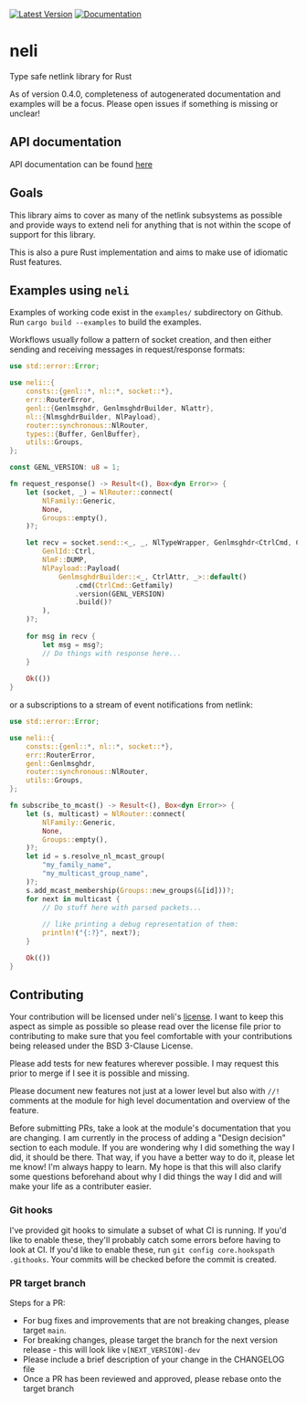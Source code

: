 [![Latest Version](https://img.shields.io/crates/v/neli.svg)](https://crates.io/crates/neli) [![Documentation](https://docs.rs/neli/badge.svg)](https://docs.rs/neli)

# neli
Type safe netlink library for Rust

As of version 0.4.0, completeness of autogenerated documentation
and examples will be a focus. Please open issues if something is
missing or unclear!

## API documentation
API documentation can be found [here](https://docs.rs/neli/)

## Goals

This library aims to cover as many of the netlink subsystems as
possible and provide ways to extend neli for anything that is not
within the scope of support for this library.

This is also a pure Rust implementation and aims to make use of
idiomatic Rust features.

## Examples using `neli`

Examples of working code exist in the `examples/` subdirectory on
Github. Run `cargo build --examples` to build the examples. 

Workflows usually follow a pattern of socket creation, and
then either sending and receiving messages in request/response
formats:

```rust
use std::error::Error;

use neli::{
    consts::{genl::*, nl::*, socket::*},
    err::RouterError,
    genl::{Genlmsghdr, GenlmsghdrBuilder, Nlattr},
    nl::{NlmsghdrBuilder, NlPayload},
    router::synchronous::NlRouter,
    types::{Buffer, GenlBuffer},
    utils::Groups,
};

const GENL_VERSION: u8 = 1;

fn request_response() -> Result<(), Box<dyn Error>> {
    let (socket, _) = NlRouter::connect(
        NlFamily::Generic,
        None,
        Groups::empty(),
    )?;

    let recv = socket.send::<_, _, NlTypeWrapper, Genlmsghdr<CtrlCmd, CtrlAttr>>(
        GenlId::Ctrl,
        NlmF::DUMP,
        NlPayload::Payload(
            GenlmsghdrBuilder::<_, CtrlAttr, _>::default()
                .cmd(CtrlCmd::Getfamily)
                .version(GENL_VERSION)
                .build()?
        ),
    )?;
    
    for msg in recv {
        let msg = msg?;
        // Do things with response here...
    }
    
    Ok(())
}
```

or a subscriptions to a stream of event notifications from netlink:

```rust
use std::error::Error;

use neli::{
    consts::{genl::*, nl::*, socket::*},
    err::RouterError,
    genl::Genlmsghdr,
    router::synchronous::NlRouter,
    utils::Groups,
};

fn subscribe_to_mcast() -> Result<(), Box<dyn Error>> {
    let (s, multicast) = NlRouter::connect(
        NlFamily::Generic,
        None,
        Groups::empty(),
    )?;
    let id = s.resolve_nl_mcast_group(
        "my_family_name",
        "my_multicast_group_name",
    )?;
    s.add_mcast_membership(Groups::new_groups(&[id]))?;
    for next in multicast {
        // Do stuff here with parsed packets...
    
        // like printing a debug representation of them:
        println!("{:?}", next?);
    }

    Ok(())
}
```

## Contributing

Your contribution will be licensed under neli's [license](LICENSE).
I want to keep this aspect as simple as possible so please read over
the license file prior to contributing to make sure that you feel
comfortable with your contributions being released under the BSD
3-Clause License.

Please add tests for new features wherever possible.  I may request this
prior to merge if I see it is possible and missing.

Please document new features not just at a lower level but also with
`//!` comments at the module for high level documentation and
overview of the feature.

Before submitting PRs, take a look at the module's documentation that
you are changing. I am currently in the process of adding a "Design
decision" section to each module. If you are wondering why I did
something the way I did, it should be there. That way, if you have a
better way to do it, please let me know! I'm always happy to learn.
My hope is that this will also clarify some questions beforehand
about why I did things the way I did and will make your life as a
contributer easier.

### Git hooks

I've provided git hooks to simulate a subset of what CI is running.
If you'd like to enable these, they'll probably catch some errors
before having to look at CI. If you'd like to enable these, run
`git config core.hookspath .githooks`. Your commits will be checked
before the commit is created.

### PR target branch

Steps for a PR:
* For bug fixes and improvements that are not breaking changes,
please target `main`.
* For breaking changes, please target the branch for the next version
release - this will look like `v[NEXT_VERSION]-dev`
* Please include a brief description of your change in the CHANGELOG
file
* Once a PR has been reviewed and approved, please rebase onto the
target branch
